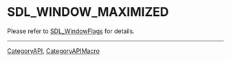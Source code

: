 # SDL_WINDOW_MAXIMIZED

Please refer to [SDL_WindowFlags](SDL_WindowFlags) for details.

----
[CategoryAPI](CategoryAPI), [CategoryAPIMacro](CategoryAPIMacro)

